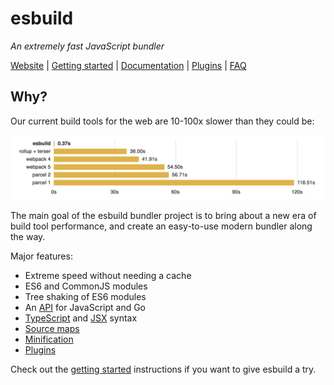# esbuild

_An extremely fast JavaScript bundler_

[Website](https://esbuild.github.io/) | [Getting started](https://esbuild.github.io/getting-started/) | [Documentation](https://esbuild.github.io/api/) | [Plugins](https://esbuild.github.io/plugins/) | [FAQ](https://esbuild.github.io/faq/)

## Why?

Our current build tools for the web are 10-100x slower than they could be:

![](images/benchmark.png)

The main goal of the esbuild bundler project is to bring about a new era of build tool performance, and create an easy-to-use modern bundler along the way.

Major features:

* Extreme speed without needing a cache
* ES6 and CommonJS modules
* Tree shaking of ES6 modules
* An [API](https://esbuild.github.io/api/) for JavaScript and Go
* [TypeScript](https://esbuild.github.io/content-types/#typescript) and [JSX](https://esbuild.github.io/content-types/#jsx) syntax
* [Source maps](https://esbuild.github.io/api/#sourcemap)
* [Minification](https://esbuild.github.io/api/#minify)
* [Plugins](https://esbuild.github.io/plugins/)

Check out the [getting started](https://esbuild.github.io/getting-started/) instructions if you want to give esbuild a try.
